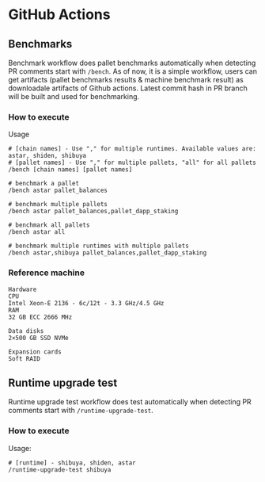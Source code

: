 # GitHub Actions

## Benchmarks
Benchmark workflow does pallet benchmarks automatically when detecting PR comments start with `/bench`.
As of now, it is a simple workflow, users can get artifacts (pallet benchmarks results & machine benchmark result) as downloadale artifacts of Github actions.
Latest commit hash in PR branch will be built and used for benchmarking.

### How to execute
Usage
```
# [chain names] - Use "," for multiple runtimes. Available values are: astar, shiden, shibuya
# [pallet names] - Use "," for multiple pallets, "all" for all pallets
/bench [chain names] [pallet names]
```
```
# benchmark a pallet
/bench astar pallet_balances

# benchmark multiple pallets
/bench astar pallet_balances,pallet_dapp_staking

# benchmark all pallets
/bench astar all

# benchmark multiple runtimes with multiple pallets
/bench astar,shibuya pallet_balances,pallet_dapp_staking
```


### Reference machine
```
Hardware
CPU
Intel Xeon-E 2136 - 6c/12t - 3.3 GHz/4.5 GHz
RAM
32 GB ECC 2666 MHz

Data disks
2×500 GB SSD NVMe

Expansion cards
Soft RAID
```

## Runtime upgrade test

Runtime upgrade test workflow does test automatically when detecting PR comments start with `/runtime-upgrade-test`.

### How to execute

Usage:

```
# [runtime] - shibuya, shiden, astar
/runtime-upgrade-test shibuya
```
